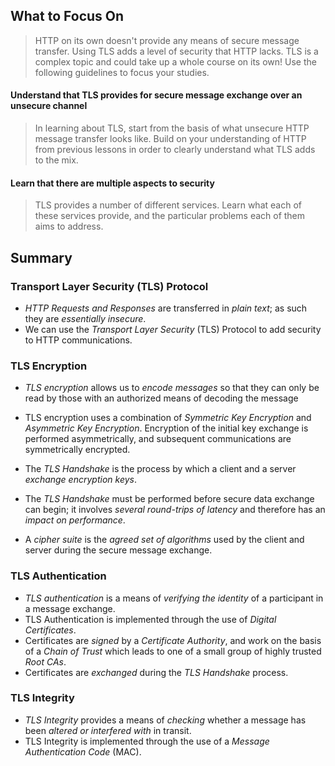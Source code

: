 ## What to Focus On

> HTTP on its own doesn't provide any means of secure message transfer. Using TLS adds a level of security that HTTP lacks. TLS is a complex topic and could take up a whole course on its own! Use the following guidelines to focus your studies.

#### Understand that TLS provides for secure message exchange over an unsecure channel

> In learning about TLS, start from the basis of what unsecure HTTP message transfer looks like. Build on your understanding of HTTP from previous lessons in order to clearly understand what TLS adds to the mix.

#### Learn that there are multiple aspects to security

> TLS provides a number of different services. Learn what each of these services provide, and the particular problems each of them aims to address.

## Summary

### Transport Layer Security (TLS) Protocol

- *HTTP Requests and Responses* are transferred in *plain text*; as such they are *essentially insecure*.
- We can use the *Transport Layer Security* (TLS) Protocol to add security to HTTP communications.

### TLS Encryption

- *TLS encryption* allows us to *encode messages* so that they can only be read by those with an authorized means of decoding the message

- TLS encryption uses a combination of *Symmetric Key Encryption* and *Asymmetric Key Encryption*. Encryption of the initial key exchange is performed asymmetrically, and subsequent communications are symmetrically encrypted.

- The *TLS Handshake* is the process by which a client and a server *exchange encryption keys*.
- The *TLS Handshake* must be performed before secure data exchange can begin; it involves *several round-trips of latency* and therefore has an *impact on performance*.
- A *cipher suite* is the *agreed set of algorithms* used by the client and server during the secure message exchange.

### TLS Authentication

- *TLS authentication* is a means of *verifying the identity* of a participant in a message exchange.
- TLS Authentication is implemented through the use of *Digital Certificates*.
- Certificates are *signed* by a *Certificate Authority*, and work on the basis of a *Chain of Trust* which leads to one of a small group of highly trusted *Root CAs*.
- Certificates are *exchanged* during the *TLS Handshake* process.

### TLS Integrity

- *TLS Integrity* provides a means of *checking* whether a message has been *altered or interfered with* in transit.
- TLS Integrity is implemented through the use of a *Message Authentication Code* (MAC).